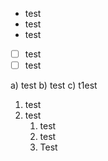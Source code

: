 - test
- test
- test
- [ ] test
- [ ] test

a) test
b) test
c) t1est

1. test
2. test
	1. test
	2. test
	3. Test
